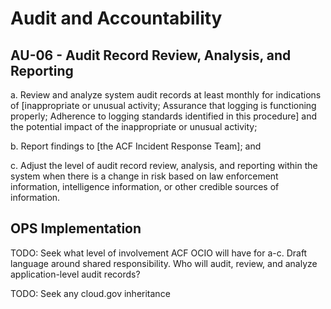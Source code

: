 # Audit and Accountability
## AU-06 - Audit Record Review, Analysis, and Reporting

a. Review and analyze system audit records at least monthly for indications of [inappropriate or unusual activity; Assurance that logging is functioning properly; Adherence to logging standards identified in this procedure] and the potential impact of the inappropriate or unusual activity;

b. Report findings to [the ACF Incident Response Team]; and

c. Adjust the level of audit record review, analysis, and reporting within the system when there is a change in risk based on law enforcement information, intelligence information, or other credible sources of information.

## OPS Implementation

TODO: Seek what level of involvement ACF OCIO will have for a-c. Draft language around shared responsibility. Who will audit, review, and analyze application-level audit records?

TODO: Seek any cloud.gov inheritance
